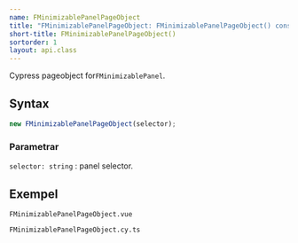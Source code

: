 ```yaml
---
name: FMinimizablePanelPageObject
title: "FMinimizablePanelPageObject: FMinimizablePanelPageObject() constructor"
short-title: FMinimizablePanelPageObject()
sortorder: 1
layout: api.class
---
```


Cypress pageobject for`FMinimizablePanel`.

## Syntax

```ts nocompile nolint
new FMinimizablePanelPageObject(selector);
```

### Parametrar

`selector: string`
: panel selector.

## Exempel

```import static
FMinimizablePanelPageObject.vue
```

```import
FMinimizablePanelPageObject.cy.ts
```

